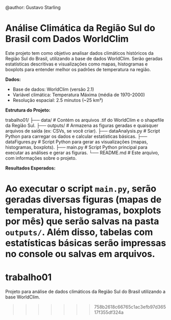 @author: Gustavo Starling

# Análise Climática da Região Sul do Brasil com Dados WorldClim

Este projeto tem como objetivo analisar dados climáticos históricos da Região Sul do Brasil, utilizando a base de dados WorldClim. Serão geradas estatísticas descritivas e visualizações como mapas, histogramas e boxplots para entender melhor os padrões de temperatura na região.

**Dados:**

- Base de dados: WorldClim (versão 2.1)
- Variável climática: Temperatura Máxima (média de 1970-2000)
- Resolução espacial: 2.5 minutos (~25 km²)

**Estrutura do Projeto:**

trabalho01/
├── data/          # Contém os arquivos .tif do WorldClim e o shapefile da Região Sul.
├── outputs/       # Armazena as figuras geradas e quaisquer arquivos de saída (ex: CSVs, se você criar).
├── dataAnalysis.py  # Script Python para carregar os dados e calcular estatísticas básicas.
├── dataFigures.py   # Script Python para gerar as visualizações (mapas, histogramas, boxplots).
├── main.py          # Script Python principal para executar as análises e gerar as figuras.
└── README.md        # Este arquivo, com informações sobre o projeto.

**Resultados Esperados:**

Ao executar o script `main.py`, serão geradas diversas figuras (mapas de temperatura, histogramas, boxplots por mês) que serão salvas na pasta `outputs/`. Além disso, tabelas com estatísticas básicas serão impressas no console ou salvas em arquivos.
=======
# trabalho01
Projeto para análise de dados climáticos da Região Sul do Brasil utilizando a base WorldClim.
>>>>>>> 758b2618c66765c1ac3efb97d36517f355df324a
